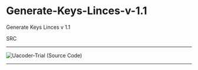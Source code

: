 # Generate-Keys-Linces-v-1.1
Generate Keys Linces v 1.1

SRC

** **

![Uacoder-Trial (Source Code)](https://user-images.githubusercontent.com/74623428/149598026-bfd3c5cd-69c6-417a-a16b-57df592ccc77.png)

** **
